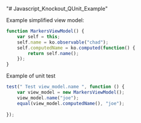 "# Javascript_Knockout_QUnit_Example"
 
Example simplified view model:

```javascript
function MarkersViewModel() {
    var self = this;   
    self.name = ko.observable("chad");
    self.computedName = ko.computed(function() {
        return self.name();
	});
}
```
Example of unit test 

```javascript
test(" Test view_model.name ", function () {
    var view_model = new MarkersViewModel();
    view_model.name("joe");
    equal(view_model.computedName(), "joe");
 
});

```